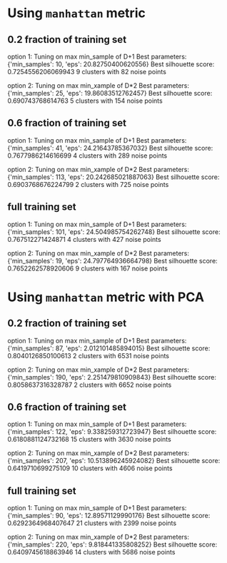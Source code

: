 # Using `manhattan` metric
## 0.2 fraction of training set
option 1:
Tuning on max min_sample of D+1
Best parameters: {'min_samples': 10, 'eps': 20.82750400620556}
Best silhouette score: 0.7254556206069943
9 clusters with 82 noise points

option 2:
Tuning on max min_xample of D*2
Best parameters: {'min_samples': 25, 'eps': 19.86083512762457}
Best silhouette score: 0.690743768614763
5 clusters with 154 noise points

## 0.6 fraction of training set
option 1:
Tuning on max min_sample of D+1
Best parameters: {'min_samples': 41, 'eps': 24.21643785367032}
Best silhouette score: 0.7677986214616699
4 clusters with 289 noise points

option 2:
Tuning on max min_xample of D*2
Best parameters: {'min_samples': 113, 'eps': 20.242685021887063}
Best silhouette score: 0.6903768676224799
2 clusters with 725 noise points

## full training set
option 1:
Tuning on max min_sample of D+1
Best parameters: {'min_samples': 101, 'eps': 24.504985754262748}
Best silhouette score: 0.767512271424871
4 clusters with 427 noise points

option 2:
Tuning on max min_xample of D*2
Best parameters: {'min_samples': 19, 'eps': 24.797764936664798}
Best silhouette score: 0.7652262578920606
9 clusters with 167 noise points

# Using `manhattan` metric with PCA
## 0.2 fraction of training set
option 1:
Tuning on max min_sample of D+1
Best parameters: {'min_samples': 87, 'eps': 2.012101485894015}
Best silhouette score: 0.8040126850100613
2 clusters with 6531 noise points

option 2:
Tuning on max min_xample of D*2
Best parameters: {'min_samples': 190, 'eps': 2.251479810909843}
Best silhouette score: 0.8058637316328787
2 clusters with 6652 noise points

## 0.6 fraction of training set
option 1:
Tuning on max min_sample of D+1
Best parameters: {'min_samples': 122, 'eps': 9.338259312723947}
Best silhouette score: 0.6180881124732168
15 clusters with 3630 noise points

option 2:
Tuning on max min_xample of D*2
Best parameters: {'min_samples': 207, 'eps': 10.513896245924082}
Best silhouette score: 0.6419710699275109
10 clusters with 4606 noise points

## full training set
option 1:
Tuning on max min_sample of D+1
Best parameters: {'min_samples': 90, 'eps': 12.89571129990176}
Best silhouette score: 0.6292364968407647
21 clusters with 2399 noise points

option 2:
Tuning on max min_xample of D*2
Best parameters: {'min_samples': 220, 'eps': 9.818441335808252}
Best silhouette score: 0.6409745618863946
14 clusters with 5686 noise points
